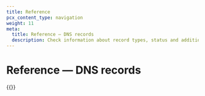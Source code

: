 ```yaml
---
title: Reference
pcx_content_type: navigation
weight: 11
meta:
  title: Reference — DNS records
  description: Check information about record types, status and additional options.
---
```


# Reference — DNS records

{{<directory-listing>}}
